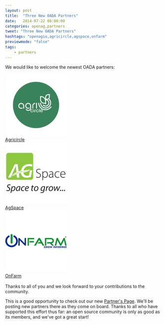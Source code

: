 ```yaml
---
layout: post
title:  "Three New OADA Partners"
date:   2014-07-22 08:00:00
categories: openag,partners
tweet: "Three New OADA Partners"
hashtags: "openagio,agricircle,agspace,onfarm"
previewmode: "false"
tags: 
    - partners
---
```


We would like to welcome the newest OADA partners: 

<div class="row">
  <div class="medium-4 column text-center">
    <a href="http://www.agricircle.com">
      <img width="200px" src="../partners/partner_logos/SQUARE_agricircle.png"/><br/>
      Agricircle
    </a>
  </div>

  <div class="medium-4 column text-center">
    <a href="http://www.ag-space.com">
      <img width="200px" src="../partners/partner_logos/SQUARE_agspace.png"/><br/>
      AgSpace
    </a>
  </div>

  <div class="medium-4 column text-center">
    <a href="http://www.onfarm.com">
      <img width="200px" src="../partners/partner_logos/SQUARE_onfarm.png"/><br/>
      OnFarm
    </a>
  </div>
</div>
<br/>
Thanks to all of you and we look forward to your contributions to the community.

This is a good opportunity to check out our new <a href="/partners/">Partner's Page</a>.  We'll be posting new partners there as
they come on board.  Thanks to all who have supported this effort thus far: an open source community is only as good as its members,
and we've got a great start!
